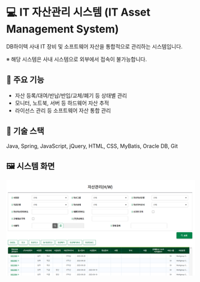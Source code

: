 # 💻 IT 자산관리 시스템 (IT Asset Management System)

DB하이텍 사내 IT 장비 및 소프트웨어 자산을 통합적으로 관리하는 시스템입니다.

※ 해당 시스템은 사내 시스템으로 외부에서 접속이 불가능합니다.

## 🔹 주요 기능
- 자산 등록/대여/반납/반입/교체/폐기 등 상태별 관리
- 모니터, 노트북, 서버 등 하드웨어 자산 추적
- 라이선스 관리 등 소프트웨어 자산 통합 관리

## 🧩 기술 스택
Java, Spring, JavaScript, jQuery, HTML, CSS, MyBatis, Oracle DB, Git

## 🖼️ 시스템 화면
![IT 자산관리 시스템 캡처](./picture/iams_main.png)

